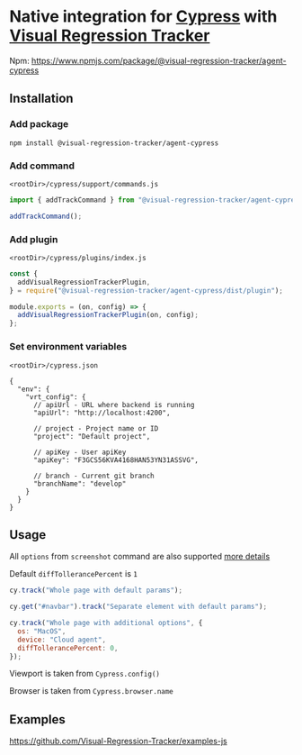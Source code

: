 # Native integration for [Cypress](https://www.cypress.io/) with [Visual Regression Tracker](https://github.com/Visual-Regression-Tracker/Visual-Regression-Tracker)

Npm: https://www.npmjs.com/package/@visual-regression-tracker/agent-cypress

## Installation

### Add package

`npm install @visual-regression-tracker/agent-cypress`

### Add command

`<rootDir>/cypress/support/commands.js`

```js
import { addTrackCommand } from "@visual-regression-tracker/agent-cypress/dist/commands";

addTrackCommand();
```

### Add plugin

`<rootDir>/cypress/plugins/index.js`

```js
const {
  addVisualRegressionTrackerPlugin,
} = require("@visual-regression-tracker/agent-cypress/dist/plugin");

module.exports = (on, config) => {
  addVisualRegressionTrackerPlugin(on, config);
};
```

### Set environment variables

`<rootDir>/cypress.json`

```
{
  "env": {
    "vrt_config": {
      // apiUrl - URL where backend is running
      "apiUrl": "http://localhost:4200",

      // project - Project name or ID
      "project": "Default project",

      // apiKey - User apiKey
      "apiKey": "F3GCS56KVA4168HAN53YN31ASSVG",

      // branch - Current git branch
      "branchName": "develop"
    }
  }
}
```

## Usage

All `options` from `screenshot` command are also supported [more details](https://docs.cypress.io/api/commands/screenshot.html#Arguments)

Default `diffTollerancePercent` is `1`

```js
cy.track("Whole page with default params");

cy.get("#navbar").track("Separate element with default params");

cy.track("Whole page with additional options", {
  os: "MacOS",
  device: "Cloud agent",
  diffTollerancePercent: 0,
});
```

Viewport is taken from `Cypress.config()`

Browser is taken from `Cypress.browser.name`

## Examples
https://github.com/Visual-Regression-Tracker/examples-js
